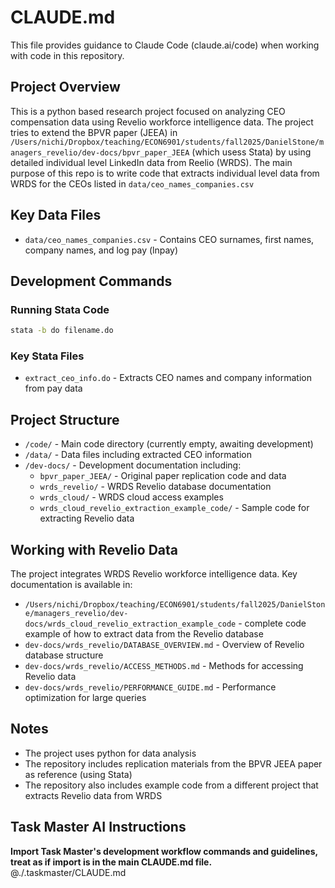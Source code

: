 # CLAUDE.md

This file provides guidance to Claude Code (claude.ai/code) when working with code in this repository.

## Project Overview

This is a python based research project focused on analyzing CEO compensation data using Revelio workforce intelligence data. The project tries to extend the BPVR paper (JEEA) in `/Users/nichi/Dropbox/teaching/ECON6901/students/fall2025/DanielStone/managers_revelio/dev-docs/bpvr_paper_JEEA` (which usess Stata) by using detailed individual level LinkedIn data from Reelio (WRDS). The main purpose of this repo is to write code that extracts individual level data from WRDS for the CEOs listed in `data/ceo_names_companies.csv`

## Key Data Files

- `data/ceo_names_companies.csv` - Contains CEO surnames, first names, company names, and log pay (lnpay)


## Development Commands

### Running Stata Code
```bash
stata -b do filename.do
```

### Key Stata Files
- `extract_ceo_info.do` - Extracts CEO names and company information from pay data

## Project Structure

- `/code/` - Main code directory (currently empty, awaiting development)
- `/data/` - Data files including extracted CEO information
- `/dev-docs/` - Development documentation including:
  - `bpvr_paper_JEEA/` - Original paper replication code and data
  - `wrds_revelio/` - WRDS Revelio database documentation
  - `wrds_cloud/` - WRDS cloud access examples
  - `wrds_cloud_revelio_extraction_example_code/` - Sample code for extracting Revelio data

## Working with Revelio Data

The project integrates WRDS Revelio workforce intelligence data. Key documentation is available in:
- `/Users/nichi/Dropbox/teaching/ECON6901/students/fall2025/DanielStone/managers_revelio/dev-docs/wrds_cloud_revelio_extraction_example_code` - complete code example of how to extract data from the Revelio database
- `dev-docs/wrds_revelio/DATABASE_OVERVIEW.md` - Overview of Revelio database structure
- `dev-docs/wrds_revelio/ACCESS_METHODS.md` - Methods for accessing Revelio data
- `dev-docs/wrds_revelio/PERFORMANCE_GUIDE.md` - Performance optimization for large queries

## Notes

- The project uses python for data analysis
- The repository includes replication materials from the BPVR JEEA paper as reference (using Stata)
- The repository also includes example code from a different project that extracts Revelio data from WRDS

## Task Master AI Instructions
**Import Task Master's development workflow commands and guidelines, treat as if import is in the main CLAUDE.md file.**
@./.taskmaster/CLAUDE.md
